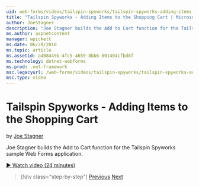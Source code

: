 ```yaml
---
uid: web-forms/videos/tailspin-spyworks/tailspin-spyworks-adding-items-to-the-shopping-cart
title: "Tailspin Spyworks - Adding Items to the Shopping Cart | Microsoft Docs"
author: JoeStagner
description: "Joe Stagner builds the Add to Cart function for the Tailspin Spyworks sample Web Forms application."
ms.author: aspnetcontent
manager: wpickett
ms.date: 06/29/2010
ms.topic: article
ms.assetid: a408449b-4fc5-4659-8bb6-801404cfbd8f
ms.technology: dotnet-webforms
ms.prod: .net-framework
msc.legacyurl: /web-forms/videos/tailspin-spyworks/tailspin-spyworks-adding-items-to-the-shopping-cart
msc.type: video
---
```

Tailspin Spyworks - Adding Items to the Shopping Cart
====================
by [Joe Stagner](https://github.com/JoeStagner)

Joe Stagner builds the Add to Cart function for the Tailspin Spyworks sample Web Forms application.

[&#9654; Watch video (24 minutes)](https://channel9.msdn.com/Blogs/ASP-NET-Site-Videos/tailspin-spyworks-adding-items-to-the-shopping-cart)

> [!div class="step-by-step"]
> [Previous](tailspin-spyworks-display-per-product-details.md)
> [Next](tailspin-spyworks-display-shopping-cart.md)
